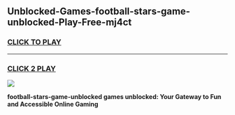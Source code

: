 
## Unblocked-Games-football-stars-game-unblocked-Play-Free-mj4ct
<h3>
<a href="https://premium76.site?title=football-stars-game-unblocked&ref=18A">CLICK TO PLAY</a></h3>
<hr>

<h3>
<a href="https://premium76.site?title=football-stars-game-unblocked&ref=18A">CLICK 2 PLAY</a>
  
</h3>

<a href="https://premium76.site?title=football-stars-game-unblocked&ref=18A"><img src="https://clearcache.store/games.png"></a>


**football-stars-game-unblocked games unblocked: Your Gateway to Fun and Accessible Online Gaming**
